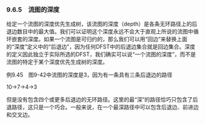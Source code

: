 ### 9.6.5　流图的深度

给定一个流图的深度优先生成树，该流图的深度（depth）是各条无环路径上的后退边数目中的最大值。我们可以证明这个深度永远不会大于直观上所说的流图中循环嵌套的深度。如果一个流图是可归约的，那么我们可以用“回边”来替换上面的“深度”定义中的“后退边”，因为任何DFST中的后退边集合就是回边集合。深度的定义因此独立于实际所选的DFST，我们确实可以说“一个流图的深度”，而不是流图的特定于某个深度优先生成树的深度。

例9.45　图9-42中流图的深度是3，因为有一条具有三条后退边的路径

10→7→4→3

但是没有包含四个或更多后退边的无环路径。这里的最“深”的路径恰巧只包含了后退路径，这只是一个巧合。一般来说，在一个最深路径中可以包含后退边、前进边和交叉边。